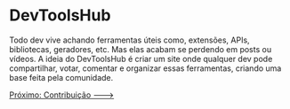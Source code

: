 # DevToolsHub
Todo dev vive achando ferramentas úteis como, extensões, APIs, bibliotecas, geradores, etc. Mas elas acabam se perdendo em posts ou vídeos. A ideia do DevToolsHub é criar um site onde qualquer dev pode compartilhar, votar, comentar e organizar essas ferramentas, criando uma base feita pela comunidade.

[Próximo: Contribuição --->](docs/CONTRIBUTING.md)